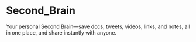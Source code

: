 # Second_Brain
Your personal Second Brain—save docs, tweets, videos, links, and notes, all in one place, and share instantly with anyone.
